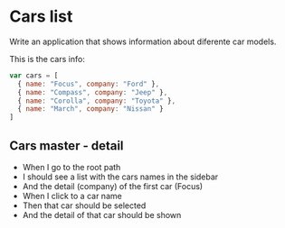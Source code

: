 # Cars list

Write an application that shows information about diferente car models.

This is the cars info:

```js
var cars = [
  { name: "Focus", company: "Ford" },
  { name: "Compass", company: "Jeep" },
  { name: "Corolla", company: "Toyota" },
  { name: "March", company: "Nissan" }
]
```

## Cars master - detail

* When I go to the root path
* I should see a list with the cars names in the sidebar
* And the detail (company) of the first car (Focus)
* When I click to a car name
* Then that car should be selected
* And the detail of that car should be shown
